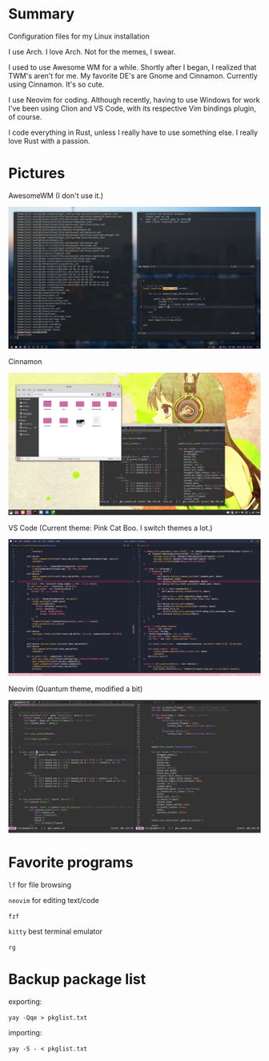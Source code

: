 # Summary
Configuration files for my Linux installation

I use Arch. I love Arch. Not for the memes, I swear.

I used to use Awesome WM for a while. Shortly after I began, I realized that TWM's aren't for me. My favorite DE's are Gnome and Cinnamon. Currently using Cinnamon. It's so cute.

I use Neovim for coding. Although recently, having to use Windows for work I've been using Clion and VS Code, with its respective Vim bindings plugin, of course.

I code everything in Rust, unless I really have to use something else. I really love Rust with a passion.

# Pictures

AwesomeWM (I don't use it.)

![](rice-pics/awesomewm.png?raw=true)

Cinnamon

![](rice-pics/cinnamon.png?raw=true)

VS Code (Current theme: Pink Cat Boo. I switch themes a lot.)

![](rice-pics/vs-code.png?raw=true)

Neovim (Quantum theme, modified a bit)

![](rice-pics/neovim.png?raw=true)

# Favorite programs

`lf` for file browsing

`neovim` for editing text/code

`fzf`

`kitty` best terminal emulator

`rg`



# Backup package list

exporting:

```yay -Qqe > pkglist.txt```

importing:

```yay -S - < pkglist.txt```
